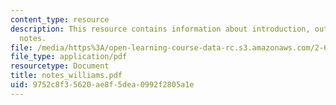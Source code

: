 ```yaml
---
content_type: resource
description: This resource contains information about introduction, outline and lecture
  notes.
file: /media/https%3A/open-learning-course-data-rc.s3.amazonaws.com/2-693-principles-of-oceanographic-instrument-systems-sensors-and-measurements-13-998-spring-2004/9752c8f35620ae8f5dea0992f2805a1e_notes_williams.pdf
file_type: application/pdf
resourcetype: Document
title: notes_williams.pdf
uid: 9752c8f3-5620-ae8f-5dea-0992f2805a1e
---
```

